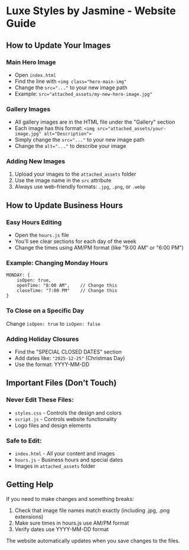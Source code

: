 # Luxe Styles by Jasmine - Website Guide

## How to Update Your Images

### Main Hero Image
- Open `index.html` 
- Find the line with `<img class="hero-main-img"`
- Change the `src="..."` to your new image path
- Example: `src="attached_assets/my-new-hero-image.jpg"`

### Gallery Images
- All gallery images are in the HTML file under the "Gallery" section
- Each image has this format: `<img src="attached_assets/your-image.jpg" alt="Description">`
- Simply change the `src="..."` to your new image path
- Change the `alt="..."` to describe your image

### Adding New Images
1. Upload your images to the `attached_assets` folder
2. Use the image name in the `src` attribute
3. Always use web-friendly formats: `.jpg`, `.png`, or `.webp`

## How to Update Business Hours

### Easy Hours Editing
- Open the `hours.js` file
- You'll see clear sections for each day of the week
- Change the times using AM/PM format (like "9:00 AM" or "6:00 PM")

### Example: Changing Monday Hours
```
MONDAY: {
    isOpen: true,
    openTime: "8:00 AM",    // Change this
    closeTime: "7:00 PM"    // Change this
}
```

### To Close on a Specific Day
Change `isOpen: true` to `isOpen: false`

### Adding Holiday Closures
- Find the "SPECIAL CLOSED DATES" section
- Add dates like: `"2025-12-25"` (Christmas Day)
- Use the format: YYYY-MM-DD

## Important Files (Don't Touch)

### Never Edit These Files:
- `styles.css` - Controls the design and colors
- `script.js` - Controls website functionality  
- Logo files and design elements

### Safe to Edit:
- `index.html` - All your content and images
- `hours.js` - Business hours and special dates
- Images in `attached_assets` folder

## Getting Help

If you need to make changes and something breaks:
1. Check that image file names match exactly (including .jpg, .png extensions)
2. Make sure times in hours.js use AM/PM format
3. Verify dates use YYYY-MM-DD format

The website automatically updates when you save changes to the files.